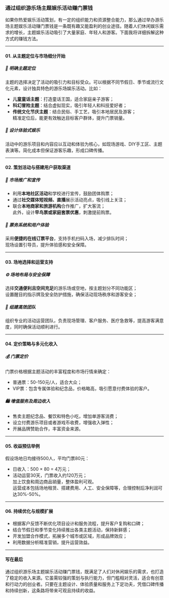 ### 通过组织游乐场主题娱乐活动赚门票钱

如果你热爱娱乐活动策划，有一定的组织能力和资源整合能力，那么通过举办游乐场主题娱乐活动赚门票钱是一条既有趣又能盈利的创业途径。随着人们休闲娱乐需求的增长，主题娱乐活动吸引了大量家庭、年轻人和游客。下面我将详细拆解这种方式的赚钱方法。

***

#### 01. 从主题定位与市场细分开始  
##### 🎯 明确主题定位  
主题的选择决定了活动的吸引力和目标受众。可以根据不同节假日、季节或流行文化元素，设计独具特色的游乐场娱乐活动。比如：  
* **儿童童话主题**：打造童话王国，适合家庭亲子游客；  
* **科幻冒险主题**：结合虚拟现实，吸引年轻人和科技爱好者；  
* **传统文化节庆主题**：结合民俗、手工艺，吸引本地居民及游客；  
精准定位后，能更有效触达目标客户群体，提升门票销量。

##### 🌱 设计体验式娱乐  
活动中的游乐项目和内容应以互动和体验为核心，如现场游戏、DIY手工区、主题表演等。简化成本但保证游客乐趣，形成口碑传播。

***

#### 02. 策划活动与搭建用户获取渠道  
##### 📢 市场推广和宣传  
* 利用**本地社区活动**和学校进行宣传，鼓励团体购票；  
* 通过**社交媒体短视频、直播**展示活动亮点，吸引线上关注；  
* 联合**本地商家和旅游机构**合作推广，扩大客流；  
此外，设计**早鸟票或家庭套票优惠**，刺激提前购票。

##### 🔧 票务系统和用户体验  
采用**便捷的在线订票平台**，支持手机扫码入场，减少排队时间；  
现场设置引导员，提升体验感和安全保障。

***

#### 03. 场地选择和运营支持  
##### ⚙️ 场地布局与安全保障  
选择**交通便利且空间充足**的游乐场或空地，按主题划分不同功能区；  
设置醒目的指示牌及安全防护措施，确保活动现场秩序和游客安全；  

##### 🤝 组建高效团队  
组织专业的活动运营团队，负责现场管理、客户服务、医疗急救等，提高游客满意度，同时确保活动顺利进行。

***

#### 04. 定价策略与多元化收入  
##### 💰 门票定价  
门票价格根据主题活动的丰富程度和市场行情来确定：  
* 普通票：50-150元/人，适合大众；  
* VIP票：包含专属体验和纪念品，价格略高，吸引愿意付费体验的客户。  

##### 🛍️ 增值服务及周边收入  
* 售卖主题纪念品、餐饮和特色小吃，增加单游客消费；  
* 设立付费游乐项目或者游戏币收费，增强收入弹性；  
* 开展品牌赞助合作，丰富资金来源。

***

#### 05. 收益预估举例  
假设场地日均接待500人，平均门票80元：  
* 日收入：500 × 80 = 4万元；  
* 活动运营30天，门票收入约120万元；  
加上饮食和周边商品销量，整体盈利可观。  
运营成本包括场地租赁、搭建费用、人工、安全保障等，合理控制后净利润可达30%-50%。

***

#### 06. 持续优化与规模扩展  
* 根据客户反馈不断优化项目设计和服务流程，提升客户复购和口碑；  
* 结合节假日和季节变化持续推出各类主题活动，保持新鲜感；  
* 开发加盟合作模式，拓展多个城市或区域，形成品牌效应；  
* 利用数据分析精准营销，提升运营效益。

***

#### 写在最后  
通过组织游乐场主题娱乐活动赚门票钱，既满足了人们对休闲娱乐的需求，也打造了稳定的收入来源。它虽需较强的策划与执行能力，但门槛相对灵活，适合有创意和行动力的创业者。只要在主题设计、体验质量和服务上下足功夫，凭借口碑传播和持续创新，这条路将带来可观且持续的收益。